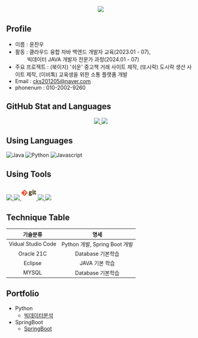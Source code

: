 <p align='center'>
  <a href="https://github.com/YoonChanWo0">
    <img src="https://capsule-render.vercel.app/api?type=waving&color=gradient&fontColor=EFE4B0&height=300&section=header&text=YoonChanWo0's%20Lecture%20Repository&fontSize=40"/>
  </a>
</p>


## Profile
- 이름 : 윤찬우
- 활동 : 클라우드 융합 자바 백엔드 개발자 교육(2023.01 - 07),  
　　     빅데이터 JAVA 개발자 전문가 과정(2024.01 - 07)
- 주요 프로젝트 : (북이지) '쉬운' 중고책 거래 사이트 제작, (또시락) 도시락 생산 사이트 제작, (이비톡) 교육생을 위한 소통 플랫폼 개발  
- Email : cks201205@naver.com                                      
- phonenum : 010-2002-9260

## GitHub Stat and Languages
<p align='center'>
  <a href="https://github.com/guemin96">
    <img src="https://github-readme-stats.vercel.app/api?username=guemin96&theme=onedark&show_icons=true"/>
    <img src="https://github-readme-stats.vercel.app/api/top-langs/?username=guemin96&theme=onedark&layout=compact"/>
  </a>
</p>

## Using Languages
<p align='left'>
    <img height="40" src="https://img.icons8.com/?size=100&id=Pd2x9GWu9ovX&format=png&color=000000" title="Java">
    <img height="40" src="https://img.icons8.com/?size=100&id=13441&format=png&color=000000" title="Python">
    <img height="40" src="https://img.icons8.com/?size=100&id=108784&format=png&color=000000" title="Javascript">
</p>


## Using Tools
<p align='left'>
  <a href="https://github.com/YoonChanWo0">
    <img height="40" src="https://github.com/YoonChanWo0/YoonChanWo0/assets/124485701/c95077e8-813f-42da-af23-80e41552573b">
    <img height="40" src="https://img.icons8.com/fluent/48/000000/visual-studio-code-2019.png">
    <img height="40" src="https://github.com/Pythunder/explore/blob/80688e429a7d4ef2fca1e82350fe8e3517d3494d/topics/git/git.png">
    <img height="40" src="https://github.com/YoonChanWo0/YoonChanWo0/assets/124485701/d6896f44-86a4-4652-896c-ceee2df4eb6d">
    <img height="40" src="https://github.com/YoonChanWo0/YoonChanWo0/assets/124485701/e60c27da-87a5-4d89-afa7-825a97568f39">






  </a>
</p>

## Technique Table
| 기술분류 | 명세 |
|:---:|:---:|
| Vidual Studio Code| Python 개발, Spring Boot 개발 |
| Oracle 21C | Database 기본학습 |
| Eclipse | JAVA 기본 학습 |
|  MYSQL | Database 기본학습 |

## Portfolio
- Python
  - [빅데이터분석](https://github.com/YoonChanWo0/bigdata-analysis-2024)
- SpringBoot
  - [SpringBoot](https://github.com/YoonChanWo0/basic-springboot-2024)
<!--
**YoonChanWo0/YoonChanWo0** is a ✨ _special_ ✨ repository because its `README.md` (this file) appears on your GitHub profile.

Here are some ideas to get you started:

- 🔭 I’m currently working on ...
- 🌱 I’m currently learning ...
- 👯 I’m looking to collaborate on ...
- 🤔 I’m looking for help with ...
- 💬 Ask me about ...
- 📫 How to reach me: ...
- 😄 Pronouns: ...
- ⚡ Fun fact: ...
-->
